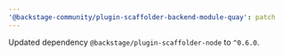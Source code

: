 ```yaml
---
'@backstage-community/plugin-scaffolder-backend-module-quay': patch
---
```


Updated dependency `@backstage/plugin-scaffolder-node` to `^0.6.0`.
